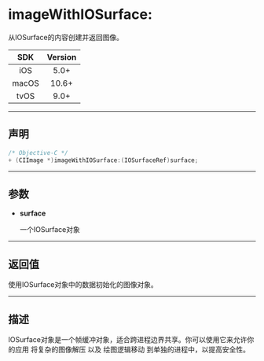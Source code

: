 # imageWithIOSurface:

从IOSurface的内容创建并返回图像。

| SDK | Version |
|:---:|:---:|
| iOS | 5.0+ |
| macOS | 10.6+ |
| tvOS | 9.0+ |

---

## 声明

```objective-c
/* Objective-C */
+ (CIImage *)imageWithIOSurface:(IOSurfaceRef)surface;
```

---

## 参数

* **surface**

    一个IOSurface对象

---

## 返回值

使用IOSurface对象中的数据初始化的图像对象。

---

## 描述

IOSurface对象是一个帧缓冲对象，适合跨进程边界共享。你可以使用它来允许你的应用 将复杂的图像解压 以及 绘图逻辑移动 到单独的进程中，以提高安全性。

